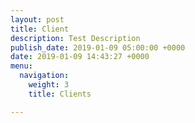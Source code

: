 ```yaml
---
layout: post
title: Client
description: Test Description
publish_date: 2019-01-09 05:00:00 +0000
date: 2019-01-09 14:43:27 +0000
menu:
  navigation:
    weight: 3
    title: Clients

---
```

